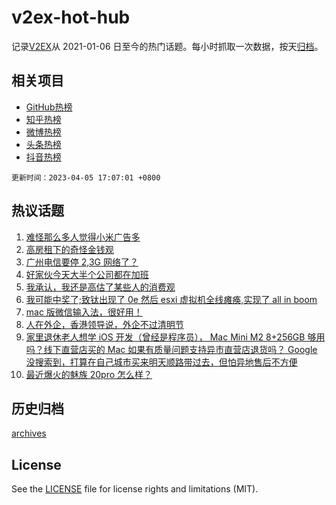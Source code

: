 # v2ex-hot-hub

 记录[V2EX](https://www.v2ex.com/)从 2021-01-06 日至今的热门话题。每小时抓取一次数据，按天[归档](archives)。
 
 ## 相关项目

- [GitHub热榜](https://github.com/snaildev/github-hot-hub)
- [知乎热榜](https://github.com/snaildev/zhihu-hot-hub)
- [微博热榜](https://github.com/snaildev/weibo-hot-hub)
- [头条热榜](https://github.com/snaildev/toutiao-hot-hub)
- [抖音热榜](https://github.com/snaildev/douyin-hot-hub)


 `更新时间：2023-04-05 17:07:01 +0800`

## 热议话题

1. [难怪那么多人觉得小米广告多](https://www.v2ex.com/t/929862)
1. [高房租下的奇怪金钱观](https://www.v2ex.com/t/929820)
1. [广州电信要停 2,3G 网络了？](https://www.v2ex.com/t/929917)
1. [好家伙今天大半个公司都在加班](https://www.v2ex.com/t/929921)
1. [我承认，我还是高估了某些人的消费观](https://www.v2ex.com/t/929840)
1. [我可能中奖了;致钛出现了 0e 然后 esxi 虚拟机全线瘫痪,实现了 all in boom](https://www.v2ex.com/t/929866)
1. [mac 版微信输入法，很好用！](https://www.v2ex.com/t/929889)
1. [人在外企，香港领导说，外企不过清明节](https://www.v2ex.com/t/929948)
1. [家里退休老人想学 iOS 开发（曾经是程序员）， Mac Mini M2 8+256GB 够用吗？线下直营店买的 Mac 如果有质量问题支持异市直营店退货吗？ Google 没搜索到，打算在自己城市买来明天顺路带过去，但怕异地售后不方便](https://www.v2ex.com/t/929833)
1. [最近爆火的魅族 20pro 怎么样？](https://www.v2ex.com/t/929853)

## 历史归档

[archives](archives)

## License

See the [LICENSE](LICENSE) file for license rights and limitations (MIT).
